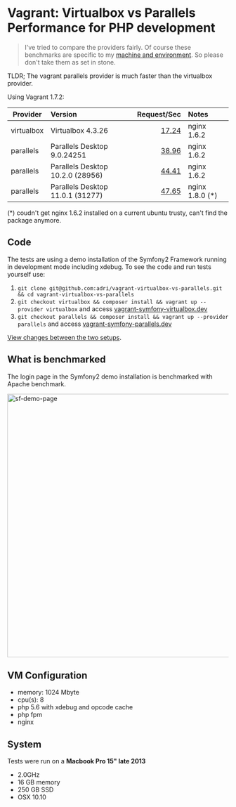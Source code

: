 Vagrant: Virtualbox vs Parallels Performance for PHP development
===================================================================

> I've tried to compare the providers fairly. Of course these benchmarks are specific to my [machine and environment](#system). So please don't take them as set in stone. 

TLDR; The vagrant parallels provider is much faster than the virtualbox provider.

Using Vagrant 1.7.2:
 
| Provider      | Version           | Request/Sec  | Notes |
| ------------- |:------------------| ------------:|:------|
| virtualbox     | Virtualbox 4.3.26 | [17.24](https://github.com/adri/vagrant-virtualbox-vs-parallels/blob/comparison/ab_virtualbox.txt) |nginx 1.6.2 |
| parallels      | Parallels Desktop 9.0.24251      |  [38.96](https://github.com/adri/vagrant-virtualbox-vs-parallels/blob/comparison/ab_parallels_9.txt) |nginx 1.6.2 |
| parallels    | Parallels Desktop 10.2.0 (28956)     |  [44.41](https://github.com/adri/vagrant-virtualbox-vs-parallels/blob/comparison/ab_parallels_10.txt) | nginx 1.6.2 |
| parallels    | Parallels Desktop 11.0.1 (31277)     |  [47.65](https://github.com/adri/vagrant-virtualbox-vs-parallels/blob/comparison/ab_parallels_11.txt) | nginx 1.8.0 (*) |

(*) coudn't get nginx 1.6.2 installed on a current ubuntu trusty, can't find the package anymore.

## Code

The tests are using a demo installation of the Symfony2 Framework running in development mode including xdebug.
To see the code and run tests yourself use:

 1. `git clone git@github.com:adri/vagrant-virtualbox-vs-parallels.git && cd vagrant-virtualbox-vs-parallels`
 2. `git checkout virtualbox && composer install && vagrant up --provider virtualbox` and access [vagrant-symfony-virtualbox.dev](http://vagrant-symfony-virtualbox.dev)
 3. `git checkout parallels && composer install && vagrant up --provider parallels` and access [vagrant-symfony-parallels.dev](http://vagrant-symfony-parallels.dev)

[View changes between the two setups](https://github.com/adri/vagrant-virtualbox-vs-parallels/compare/virtualbox...parallels).

## What is benchmarked

The login page in the Symfony2 demo installation is benchmarked with Apache benchmark. 

<img width="600" alt="sf-demo-page" src="https://cloud.githubusercontent.com/assets/133832/10116866/1e0f8488-6443-11e5-81b4-9919ffe0a068.png">


## VM Configuration

 - memory: 1024 Mbyte
 - cpu(s): 8
 - php 5.6 with xdebug and opcode cache
 - php fpm
 - nginx

## System

Tests were run on a **Macbook Pro 15" late 2013** 

 * 2.0GHz
 * 16 GB memory
 * 250 GB SSD
 * OSX 10.10
